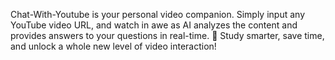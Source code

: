 Chat-With-Youtube is your personal video companion. Simply input any YouTube video URL, and watch in awe as AI analyzes the content and provides answers to your questions in real-time. 🤯 Study smarter, save time, and unlock a whole new level of video interaction!
